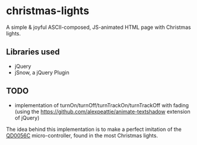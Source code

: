 # christmas-lights
A simple &amp; joyful ASCII-composed, JS-animated HTML page with Christmas lights.

## Libraries used

* jQuery
* jSnow, a jQuery Plugin

## TODO

* implementation of turnOn/turnOff/turnTrackOn/turnTrackOff with fading (using the https://github.com/alexpeattie/animate-textshadow extension of jQuery)

The idea behind this implementation is to make a perfect imitation of the [QD0056C](http://www.datasheetcafe.com/qd0056c-datasheet-pdf/) micro-controller, found in the most Christmas lights. 

